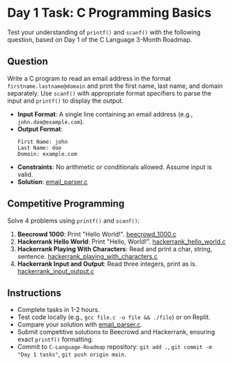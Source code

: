 # Day 1 Task: C Programming Basics

Test your understanding of `printf()` and `scanf()` with the following question, based on Day 1 of the C Language 3-Month Roadmap.

## Question
Write a C program to read an email address in the format `firstname.lastname@domain` and print the first name, last name, and domain separately. Use `scanf()` with appropriate format specifiers to parse the input and `printf()` to display the output.

- **Input Format**: A single line containing an email address (e.g., `john.doe@example.com`).
- **Output Format**:
  ```
  First Name: john
  Last Name: doe
  Domain: example.com
  ```
- **Constraints**: No arithmetic or conditionals allowed. Assume input is valid.
- **Solution**: [email_parser.c](../starting_day/email_parser.c)

## Competitive Programming
Solve 4 problems using `printf()` and `scanf()`:
1. **Beecrowd 1000**: Print "Hello World!". [beecrowd_1000.c](../../competitive/starting_day/beecrowd_1000.c)
2. **Hackerrank Hello World**: Print "Hello, World!". [hackerrank_hello_world.c](../../competitive/starting_day/hackerrank_hello_world.c)
3. **Hackerrank Playing With Characters**: Read and print a char, string, sentence. [hackerrank_playing_with_characters.c](../../competitive/hackerrank_playing_with_characters.c)
4. **Hackerrank Input and Output**: Read three integers, print as is. [hackerrank_input_output.c](../../competitive/hackerrank_input_output.c)

## Instructions
- Complete tasks in 1-2 hours.
- Test code locally (e.g., `gcc file.c -o file && ./file`) or on Replit.
- Compare your solution with [email_parser.c](../starting_day/email_parser.c).
- Submit competitive solutions to Beecrowd and Hackerrank, ensuring exact `printf()` formatting.
- Commit to `C-Language-Roadmap` repository: `git add .`, `git commit -m "Day 1 tasks"`, `git push origin main`.
